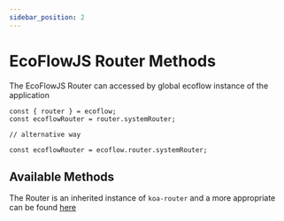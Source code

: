 ```yaml
---
sidebar_position: 2
---
```


# EcoFlowJS Router Methods

The EcoFlowJS Router can accessed by global ecoflow instance of the application

```code
const { router } = ecoflow;
const ecoflowRouter = router.systemRouter;

// alternative way

const ecoflowRouter = ecoflow.router.systemRouter;
```

## Available Methods

The Router is an inherited instance of `koa-router` and a more appropriate can be found [here](https://github.com/koajs/router/blob/HEAD/API.md)
